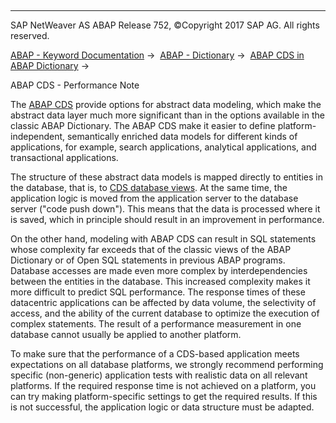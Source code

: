   

* * *

SAP NetWeaver AS ABAP Release 752, ©Copyright 2017 SAP AG. All rights reserved.

[ABAP - Keyword Documentation](javascript:call_link\('abenabap.htm'\)) →  [ABAP - Dictionary](javascript:call_link\('abenabap_dictionary.htm'\)) →  [ABAP CDS in ABAP Dictionary](javascript:call_link\('abencds.htm'\)) → 

ABAP CDS - Performance Note

The [ABAP CDS](javascript:call_link\('abenabap_cds_glosry.htm'\) "Glossary Entry") provide options for abstract data modeling, which make the abstract data layer much more significant than in the options available in the classic ABAP Dictionary. The ABAP CDS make it easier to define platform-independent, semantically enriched data models for different kinds of applications, for example, search applications, analytical applications, and transactional applications.

The structure of these abstract data models is mapped directly to entities in the database, that is, to [CDS database views](javascript:call_link\('abencds_database_view_glosry.htm'\) "Glossary Entry"). At the same time, the application logic is moved from the application server to the database server ("code push down"). This means that the data is processed where it is saved, which in principle should result in an improvement in performance.

On the other hand, modeling with ABAP CDS can result in SQL statements whose complexity far exceeds that of the classic views of the ABAP Dictionary or of Open SQL statements in previous ABAP programs. Database accesses are made even more complex by interdependencies between the entities in the database. This increased complexity makes it more difficult to predict SQL performance. The response times of these datacentric applications can be affected by data volume, the selectivity of access, and the ability of the current database to optimize the execution of complex statements. The result of a performance measurement in one database cannot usually be applied to another platform.

To make sure that the performance of a CDS-based application meets expectations on all database platforms, we strongly recommend performing specific (non-generic) application tests with realistic data on all relevant platforms. If the required response time is not achieved on a platform, you can try making platform-specific settings to get the required results. If this is not successful, the application logic or data structure must be adapted.